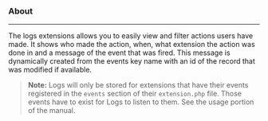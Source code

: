 ### About

----------

The logs extensions allows you to easily view and filter actions users have made.  It shows who made the action, when, what extension the action was done in and a message of the event that was fired.  This message is dynamically created from the events key name with an id of the record that was modified if available.

> **Note:** Logs will only be stored for extensions that have their events registered in the `events` section of their `extension.php` file.  Those events have to exist for Logs to listen to them. See the usage portion of the manual.
